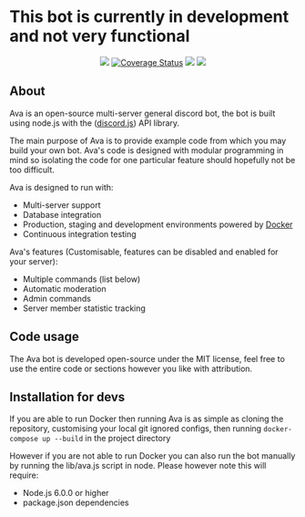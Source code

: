 # This bot is currently in development and not very functional

<div align="center">
  <p>
     <a href="https://travis-ci.org/JamesLongman/ava-discordbot"><img src="https://travis-ci.org/JamesLongman/ava-discordbot.svg?branch=master"/></a>
     <a href='https://coveralls.io/github/JamesLongman/ava-discordbot'><img src='https://coveralls.io/repos/github/JamesLongman/ava-discordbot/badge.svg' alt='Coverage Status' /></a>
    <a href="https://www.codacy.com/app/James-LongmanOrganization/ava-discordbot?utm_source=github.com&amp;utm_medium=referral&amp;utm_content=JamesLongman/ava-discordbot&amp;utm_campaign=Badge_Grade"><img src="https://api.codacy.com/project/badge/Grade/917e7c704f2546abb72862a8c51982a7"/></a>
    <a href="https://david-dm.org/JamesLongman/ava-discordbot" title="dependencies status"><img src="https://david-dm.org/JamesLongman/ava-discordbot/status.svg"/></a>
  </p>
</div>

## About
Ava is an open-source multi-server general discord bot, the bot is built using node.js with the ([discord.js](https://github.com/hydrabolt/discord.js)) API library.

The main purpose of Ava is to provide example code from which you may build your own bot. Ava's code is designed with modular programming in mind so isolating the code for one particular feature should hopefully not be too difficult.

Ava is designed to run with:
- Multi-server support
- Database integration
- Production, staging and development environments powered by [Docker](https://www.docker.com/what-docker)
- Continuous integration testing

Ava's features (Customisable, features can be disabled and enabled for your server):
- Multiple commands (list below)
- Automatic moderation
- Admin commands
- Server member statistic tracking

## Code usage
The Ava bot is developed open-source under the MIT license, feel free to use the entire code or sections however you like with attribution.

## Installation for devs
If you are able to run Docker then running Ava is as simple as cloning the repository, customising your local git ignored configs, then running `docker-compose up --build` in the project directory

However if you are not able to run Docker you can also run the bot manually by running the lib/ava.js script in node. Please however note this will require:
- Node.js 6.0.0 or higher
- package.json dependencies
